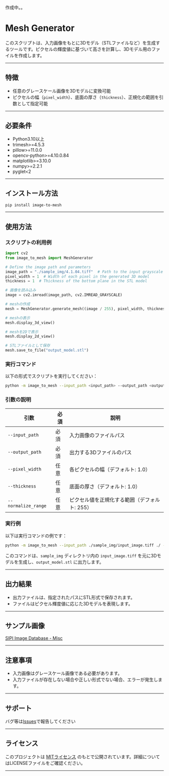作成中。。
# Mesh Generator

このスクリプトは、入力画像をもとに3Dモデル（STLファイルなど）を生成するツールです。ピクセルの輝度値に基づいて高さを計算し、3Dモデル用のファイルを作成します。

---

## 特徴

- 任意のグレースケール画像を3Dモデルに変換可能
- ピクセルの幅（`pixel_width`）、底面の厚さ（`thickness`）、正規化の範囲を引数として指定可能

---

## 必要条件

- Python3.10以上
- trimesh>=4.5.3
- pillow>=11.0.0
- opencv-python>=4.10.0.84
- matplotlib>=3.10.0
- numpy>=2.2.1
- pyglet<2

---
## インストール方法
```
pip install image-to-mesh
```

---

## 使用方法
### スクリプトの利用例
```python
import cv2
from image_to_mesh import MeshGenerator

# Define the image path and parameters
image_path = "./sample_img/4.1.04.tiff"  # Path to the input grayscale image
pixel_width = 1  # Width of each pixel in the generated 3D model
thickness = 1  # Thickness of the bottom plane in the STL model

# 画像を読み込み
image = cv2.imread(image_path, cv2.IMREAD_GRAYSCALE)

# meshの作成
mesh = MeshGenerator.generate_mesh((image / 255), pixel_width, thickness)

# meshの表示
mesh.display_3d_view()

# meshを2Dで表示
mesh.display_2d_view()

# STLファイルとして保存
mesh.save_to_file("output_model.stl")
```

### 実行コマンド

以下の形式でスクリプトを実行してください：

```bash
python -m image_to_mesh --input_path <input_path> --output_path <output_path> --pixel_width <value> --thickness <value> --normalize_range <value>
```

### 引数の説明

| 引数              | 必須 | 説明                                                                 |
|-------------------|------|----------------------------------------------------------------------|
| `--input_path`    | 必須 | 入力画像のファイルパス                                              |
| `--output_path`   | 必須 | 出力する3Dファイルのパス                                           |
| `--pixel_width`   | 任意 | 各ピクセルの幅（デフォルト: 1.0）                                   |
| `--thickness`     | 任意 | 底面の厚さ（デフォルト: 1.0）                                       |
| `--normalize_range` | 任意 | ピクセル値を正規化する範囲（デフォルト: 255）                       |

### 実行例

以下は実行コマンドの例です：

```bash
python -m image_to_mesh --input_path ./sample_img/input_image.tiff ./ --output_path output_model.stl --pixel_width 2.0 --thickness 0.5 --normalize_range 255
```

このコマンドは、`sample_img` ディレクトリ内の `input_image.tiff` を元に3Dモデルを生成し、`output_model.stl` に出力します。

---

## 出力結果

- 出力ファイルは、指定されたパスにSTL形式で保存されます。
- ファイルはピクセル輝度値に応じた3Dモデルを表現します。

---

## サンプル画像
[SIPI Image Database - Misc](https://sipi.usc.edu/database/database.php?volume=misc&image=1#top)

---

## 注意事項

- 入力画像はグレースケール画像である必要があります。
- 入力ファイルが存在しない場合や正しい形式でない場合、エラーが発生します。

---

## サポート

バグ等は[Issues](https://github.com/halogen22/ImageToMesh/issues)で報告してください

---

## ライセンス

このプロジェクトは [MITライセンス](./LICENSE) のもとで公開されています。詳細についてはLICENSEファイルをご確認ください。

---
